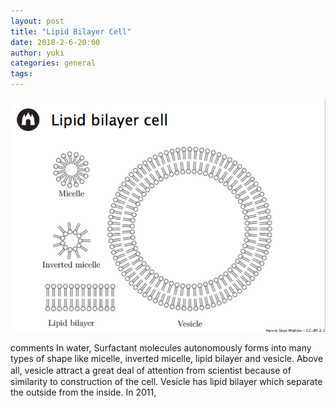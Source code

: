 ```yaml
---
layout: post
title: "Lipid Bilayer Cell"
date: 2018-2-6-20:00
author: yuki
categories: general
tags:
---
```

![Lipid-Bilayer-Cell](/images/Lipid-Bilayer-Cell.png)

comments 
In water, Surfactant molecules autonomously forms into many types of shape like micelle, inverted micelle, lipid bilayer and vesicle.
Above all, vesicle attract a great deal of attention from scientist because of　similarity to construction of the cell.
Vesicle has lipid bilayer which separate the outside from the inside. 
In 2011,
